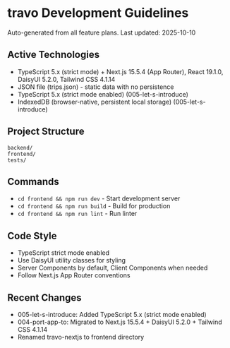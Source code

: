 # travo Development Guidelines

Auto-generated from all feature plans. Last updated: 2025-10-10

## Active Technologies
- TypeScript 5.x (strict mode) + Next.js 15.5.4 (App Router), React 19.1.0, DaisyUI 5.2.0, Tailwind CSS 4.1.14
- JSON file (trips.json) - static data with no persistence
- TypeScript 5.x (strict mode enabled) (005-let-s-introduce)
- IndexedDB (browser-native, persistent local storage) (005-let-s-introduce)

## Project Structure
```
backend/
frontend/
tests/
```

## Commands
- `cd frontend && npm run dev` - Start development server
- `cd frontend && npm run build` - Build for production
- `cd frontend && npm run lint` - Run linter

## Code Style
- TypeScript strict mode enabled
- Use DaisyUI utility classes for styling
- Server Components by default, Client Components when needed
- Follow Next.js App Router conventions

## Recent Changes
- 005-let-s-introduce: Added TypeScript 5.x (strict mode enabled)
- 004-port-app-to: Migrated to Next.js 15.5.4 + DaisyUI 5.2.0 + Tailwind CSS 4.1.14
- Renamed travo-nextjs to frontend directory

<!-- MANUAL ADDITIONS START -->
<!-- MANUAL ADDITIONS END -->
